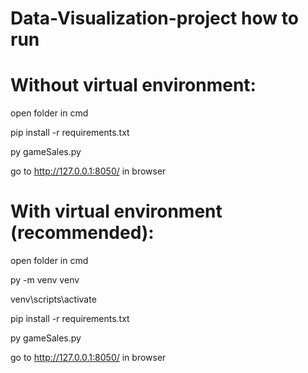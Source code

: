 # Data-Visualization-project how to run


# Without virtual environment:

open folder in cmd

pip install -r requirements.txt

py gameSales.py

go to http://127.0.0.1:8050/ in browser

# With virtual environment (recommended):

open folder in cmd

py -m venv venv

venv\scripts\activate

pip install -r requirements.txt

py gameSales.py

go to http://127.0.0.1:8050/ in browser
